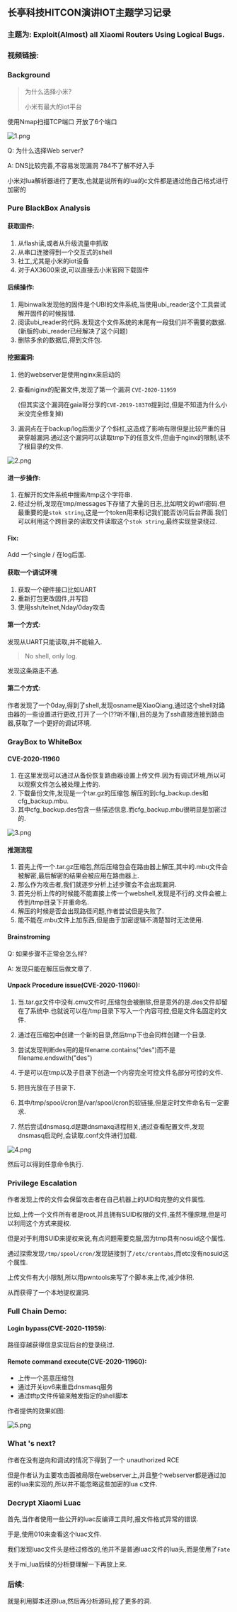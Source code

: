 ## 长亭科技HITCON演讲IOT主题学习记录

### 主题为: Exploit(Almost) all Xiaomi Routers Using Logical Bugs. 

### 视频链接:

### Background

> 为什么选择小米?
>
> 小米有最大的iot平台

使用Nmap扫描TCP端口 开放了6个端口

![1.png](https://i.loli.net/2020/09/27/eb9cyIHG3q1JUkQ.png)

Q: 为什么选择Web server?

A:  DNS比较完善,不容易发现漏洞 784不了解不好入手



小米对lua解析器进行了更改,也就是说所有的lua的c文件都是通过他自己格式进行加密的



### Pure BlackBox Analysis

#### 获取固件:

1. 从flash读,或者从升级流量中抓取
2. 从串口连接得到一个交互式的shell
3. 社工,尤其是小米的iot设备
4. 对于AX3600来说,可以直接去小米官网下载固件



#### 后续操作:

1. 用binwalk发现他的固件是个UBI的文件系统,当使用ubi_reader这个工具尝试解开固件的时候报错.
2. 阅读ubi_reader的代码.发现这个文件系统的末尾有一段我们并不需要的数据.(新版的ubi_reader已经解决了这个问题)
3. 删除多余的数据后,得到文件包.



#### 挖掘漏洞:

1. 他的webserver是使用nginx来启动的

2. 查看niginx的配置文件,发现了第一个漏洞 `CVE-2020-11959`

   (但其实这个漏洞在gaia哥分享的`CVE-2019-18370`提到过,但是不知道为什么小米没完全修复掉)

3. 漏洞点在于backup/log后面少了个斜杠,这造成了影响有限但是比较严重的目录穿越漏洞.通过这个漏洞可以读取tmp下的任意文件,但由于nginx的限制,读不了根目录的文件.

![2.png](https://i.loli.net/2020/09/27/W2zCVg98JxXPeEA.png)



#### 进一步操作:

1. 在解开的文件系统中搜索/tmp这个字符串.
2. 经过分析,发现在tmp/messages下存储了大量的日志,比如明文的wifi密码.但最重要的是`stok string`,这是一个token用来标记我们能否访问后台界面.我们可以利用这个跨目录的读取文件读取这个`stok string`,最终实现登录绕过.

#### 

#### Fix:

Add 一个single / 在log后面.



#### 获取一个调试环境

1. 获取一个硬件接口比如UART
2. 重新打包更改固件,并写回
3. 使用ssh/telnet,Nday/0day攻击



#### 第一个方式:

发现从UART只能读取,并不能输入.

> No shell, only log.

发现这条路走不通.



#### 第二个方式:

作者发现了一个0day,得到了shell,发现osname是XiaoQiang,通过这个shell对路由器的一些设置进行更改,打开了一个(??听不懂),目的是为了ssh直接连接到路由器,获取了一个更好的调试环境.



### GrayBox to WhiteBox

#### CVE-2020-11960

1. 在这里发现可以通过从备份恢复路由器设置上传文件.因为有调试环境,所以可以观察文件怎么被处理上传的.
2. 下载备份文件,发现是一个tar.gz的压缩包.解压的到cfg_backup.des和cfg_backup.mbu.
3. 其中cfg_backup.des包含一些描述信息.而cfg_backup.mbu很明显是加密过的.

![3.png](https://i.loli.net/2020/09/27/IDNx4W9VrJf5UQZ.png)



#### 推测流程

1. 首先上传一个.tar.gz压缩包,然后压缩包会在路由器上解压,其中的.mbu文件会被解密,最后解密的结果会被应用在路由器上.
2. 那么作为攻击者,我们就逐步分析上述步骤会不会出现漏洞.
3. 首先分析上传的时候能不能直接上传一个webshell,发现是不行的.文件会被上传到/tmp目录下并重命名.
4. 解压的时候是否会出现路径问题,作者尝试但是失败了.
5. 能不能在.mbu文件上加东西,但是由于加密逻辑不清楚暂时无法使用.



#### Brainstroming

Q: 如果步骤不正常会怎么样?

A: 发现只能在解压后做文章了. 



#### Unpack Procedure issue(CVE-2020-11960):

1. 当.tar.gz文件中没有.cmu文件时,压缩包会被删除,但是意外的是.des文件却留在了系统中.也就说可以在/tmp目录下写入一个内容可控,但是文件名固定的文件.

2. 通过在压缩包中创建一个新的目录,然后tmp下也会同样创建一个目录.
3. 尝试发现判断des用的是filename.contains("des")而不是filename.endswith("des")
4. 于是可以在tmp以及子目录下创造一个内容完全可控文件名部分可控的文件.
5. 把目光放在子目录下.
6. 其中/tmp/spool/cron是/var/spool/cron的软链接,但是定时文件命名有一定要求.
7. 然后尝试dnsmasq.d是跟dnsmaxq进程相关,通过查看配置文件,发现dnsmasq启动时,会读取.conf文件进行加载.

![4.png](https://i.loli.net/2020/09/27/i5oQymBlTqjG14f.png)

然后可以得到任意命令执行.





### Privilege Escalation

作者发现上传的文件会保留攻击者在自己机器上的UID和完整的文件属性.

比如,上传一个文件所有者是root,并且拥有SUID权限的文件,虽然不懂原理,但是可以利用这个方式来提权.

但是对于利用SUID来提权来说,有点问题需要克服,因为tmp具有nosuid这个属性.

通过探索发现`/tmp/spool/cron/`发现链接到了`/etc/crontabs`,而etc没有nosuid这个属性.

上传文件有大小限制,所以用pwntools来写了个脚本来上传,减少体积.

从而获得了一个本地提权漏洞.



### Full Chain Demo:

#### Login bypass(CVE-2020-11959):

路径穿越获得信息实现后台的登录绕过.

#### Remote command execute(CVE-2020-11960):

* 上传一个恶意压缩包
* 通过开关ipv6来重启dnsmasq服务
* 通过tftp文件传输来触发指定的shell脚本



作者提供的效果如图:

![5.png](https://i.loli.net/2020/09/27/n7OMjfAbqPVhdLB.png)



### What 's next?

作者在没有逆向和调试的情况下得到了一个 unauthorized RCE

但是作者认为主要攻击面被局限在webserver上,并且整个webserver都是通过加密的lua来实现的,所以并不能忽略这些加密的lua c文件.



### Decrypt Xiaomi Luac

首先,当作者使用一些公开的luac反编译工具时,报文件格式异常的错误.

于是,使用010来查看这个luac文件.

我们发现luac文件头是经过修改的,他并不是普通luac文件的lua头,而是使用了`Fate`

关于mi_lua后续的分析要理解一下再放上来.



### 后续:

就是利用脚本还原lua,然后再分析源码,挖了更多的洞.





